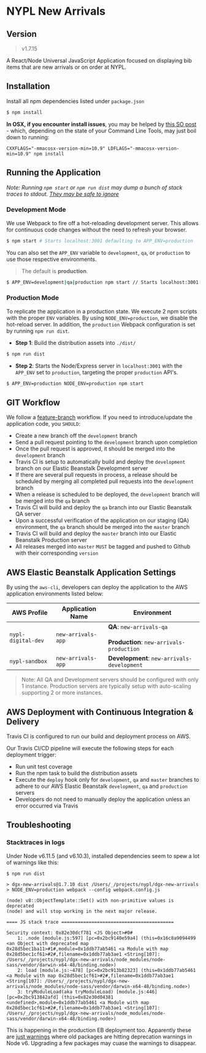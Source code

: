 # NYPL New Arrivals

## Version
> v1.7.15

A React/Node Universal JavaScript Application focused on displaying bib items that are new arrivals or on order at NYPL.

## Installation
Install all npm dependencies listed under `package.json`
```sh
$ npm install
```

**In OSX, if you encounter install issues**, you may be helped by [this SO post](https://stackoverflow.com/a/52633713/2092409) - which, depending on the state of your Command Line Tools, may just boil down to running:

```
CXXFLAGS="-mmacosx-version-min=10.9" LDFLAGS="-mmacosx-version-min=10.9" npm install
```

## Running the Application

*Note: Running `npm start` or `npm run dist` may dump a bunch of stack traces to stdout. [They may be safe to ignore](#stacktraces-in-logs)*

### Development Mode
We use Webpack to fire off a hot-reloading development server. This allows for continuous code changes without the need to refresh your browser.

```sh
$ npm start # Starts localhost:3001 defaulting to APP_ENV=production
```

You can also set the `APP_ENV` variable to `development`, `qa`, or `production` to use those respective environments.

> The default is **production**.

```sh
$ APP_ENV=development|qa|production npm start // Starts localhost:3001 with set APP_ENV
```

### Production Mode
To replicate the application in a production state. We execute 2 npm scripts with the proper `ENV` variables. By using `NODE_ENV=production`, we disable the hot-reload server. In addition, the `production` Webpack configuration is set by running `npm run dist`.

* **Step 1**: Build the distribution assets into `./dist/`
```sh
$ npm run dist
```

* **Step 2**: Starts the Node/Express server in `localhost:3001` with the `APP_ENV` set to `production`, targeting the proper `production` API's.
```sh
$ APP_ENV=production NODE_ENV=production npm start
```

## GIT Workflow
We follow a [feature-branch](https://www.atlassian.com/git/tutorials/comparing-workflows/feature-branch-workflow) workflow. If you need to introduce/update the application code, you `SHOULD`:

* Create a new branch off the `development` branch
* Send a pull request pointing to the `development` branch upon completion
* Once the pull request is approved, it should be merged into the `development` branch
* Travis CI is setup to automatically build and deploy the `development` branch on our Elastic Beanstalk Development server
* If there are several pull requests in process, a release should be scheduled by merging all completed pull requests into the `development` branch
* When a release is scheduled to be deployed, the `development` branch will be merged into the `qa` branch
* Travis CI will build and deploy the `qa` branch into our Elastic Beanstalk QA server
* Upon a successful verification of the application on our staging (QA) environment, the `qa` branch should be merged into the `master` branch
* Travis CI will build and deploy the `master` branch into our Elastic Beanstalk Production server
* All releases merged into `master` `MUST` be tagged and pushed to Github with their corresponding `version`

## AWS Elastic Beanstalk Application Settings
By using the `aws-cli`, developers can deploy the application to the AWS application environments listed below:

| AWS Profile | Application Name | Environment |
|---|---|---|
| `nypl-digital-dev` | `new-arrivals-app` | **QA**: `new-arrivals-qa` <br><br> **Production**: `new-arrivals-production` |
| `nypl-sandbox` | `new-arrivals-app` | **Development**: `new-arrivals-development` |

> Note: All QA and Development servers should be configured with only 1 instance. Production servers are typically setup with auto-scaling supporting 2 or more instances.

## AWS Deployment with Continuous Integration & Delivery
Travis CI is configured to run our build and deployment process on AWS.

Our Travis CI/CD pipeline will execute the following steps for each deployment trigger:
* Run unit test coverage
* Run the npm task to build the distribution assets
* Execute the `deploy` hook only for `development`, `qa` and `master` branches to adhere to our AWS Elastic Beanstalk `development`, `qa` and `production` servers
* Developers do not need to manually deploy the application unless an error occurred via Travis

## Troubleshooting

### Stacktraces in logs

Under Node v6.11.5 (and v6.10.3), installed dependencies seem to spew a lot of warnings like this:

```
$ npm run dist

> dgx-new-arrivals@1.7.10 dist /Users/_/projects/nypl/dgx-new-arrivals
> NODE_ENV=production webpack --config webpack.config.js

(node) v8::ObjectTemplate::Set() with non-primitive values is deprecated
(node) and will stop working in the next major release.

==== JS stack trace =========================================

Security context: 0x82e30dcf781 <JS Object>#0#
    1: .node [module.js:597] [pc=0x2bc9140e59a4] (this=0x16c8a9094499 <an Object with deprecated map 0x28d5bec1ba11>#1#,module=0x1ddb77ab5461 <a Module with map 0x28d5bec1cf61>#2#,filename=0x1ddb77ab3ae1 <String[107]: /Users/_/projects/nypl/dgx-new-arrivals/node_modules/node-sass/vendor/darwin-x64-48/binding.node>)
    2: load [module.js:~478] [pc=0x2bc913b82323] (this=0x1ddb77ab5461 <a Module with map 0x28d5bec1cf61>#2#,filename=0x1ddb77ab3ae1 <String[107]: /Users/_/projects/nypl/dgx-new-arrivals/node_modules/node-sass/vendor/darwin-x64-48/binding.node>)
    3: tryModuleLoad(aka tryModuleLoad) [module.js:446] [pc=0x2bc913842afd] (this=0x82e30d04381 <undefined>,module=0x1ddb77ab5461 <a Module with map 0x28d5bec1cf61>#2#,filename=0x1ddb77ab3ae1 <String[107]: /Users/_/projects/nypl/dgx-new-arrivals/node_modules/node-sass/vendor/darwin-x64-48/binding.node>)
```

This is happening in the production EB deployment too. Apparently these are [just warnings](https://stackoverflow.com/questions/36897992/nodejs-upgrade-causing-stack-trace) where old packages are hitting deprecation warnings in Node v6. Upgrading a few packages may cuase the warnings to disappear.
